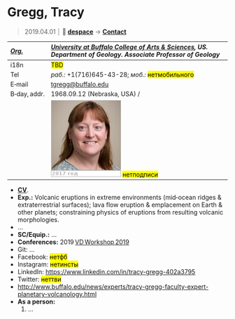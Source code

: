 # Gregg, Tracy
> 2019.04.01 ┊ **🚀 [despace](index.md)** → **[Contact](contact.md)**

|*[Org.](contact.md)*|*[University at Buffalo College of Arts & Sciences](03_buffalo_univ.md), US. Department of Geology. Associate Professor of Geology*|
|:--|:--|
|i18n| <mark>TBD</mark> |
|Tel|*раб.:* +1(716)645-43-28; *моб.:* <mark>нетмобильного</mark> |
|E‑mail| <tgregg@buffalo.edu> |
|B‑day, addr.| 1968.09.12 (Nebraska, USA) / |
|| ![](f/contact/g/gregg_001_photo.jpg) <mark>нетподписи</mark> |

   - **[CV](f/contact/g/gregg_001_cv_17-18.pdf)**.
   - **Exp.:** Volcanic eruptions in extreme environments (mid‑ocean ridges & extraterrestrial surfaces); lava flow eruption & emplacement on Earth & other planets; constraining physics of eruptions from resulting volcanic morphologies.
   - …
   - **SC/Equip.:** …
   - **Conferences:** 2019 [VD Workshop 2019](vdws2019.md)
   - Git: …
   - Facebook: <mark>нетфб</mark>
   - Instagram: <mark>нетинсты</mark>
   - LinkedIn: <https://www.linkedin.com/in/tracy-gregg-402a3795>
   - Twitter: <mark>неттви</mark>
   - <http://www.buffalo.edu/news/experts/tracy-gregg-faculty-expert-planetary-volcanology.html>
   - **As a person:**
      1. …

